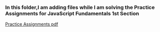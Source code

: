 ### In this folder,I am adding files while I am solving the Practice Assignments for JavaScript Fundamentals 1st Section

[Practice Assignments pdf](https://drive.google.com/file/d/12F_VYeUcMJ1hqW5tjsZVzWdt9FgClPgF/view?usp=sharing)
